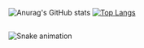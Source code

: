 
![Anurag's GitHub stats](https://github-readme-stats.vercel.app/api?username=Marcos-Auguusto&show_icons=true&theme=react)
[![Top Langs](https://github-readme-stats.vercel.app/api/top-langs/?username=Marcos-Auguusto&hide_progress=true&theme=react)](https://github.com/anuraghazra/github-readme-stats)
                          
##                    
![Snake animation](https://github.com/Marcos-Auguusto/Marcos-Auguusto/blob/output/github-contribution-grid-snake.svg)


